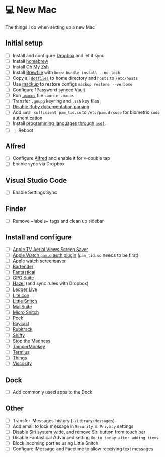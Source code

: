 # 💻 New Mac

The things I do when setting up a new Mac

## Initial setup

- [ ] Install and configure [Dropbox](https://www.dropbox.com/install) and let it sync
- [ ] Install [homebrew](https://brew.sh)
- [ ] Install [Oh My Zsh](https://github.com/ohmyzsh/ohmyzsh#basic-installation)
- [ ] Install [Brewfile](Brewfile) with `brew bundle install --no-lock`
- [ ] Copy all [`dotfiles`](dotfiles) to home directory and `hosts` to `/etc/hosts`
- [ ] Use [mackup](https://github.com/lra/mackup) to restore configs `mackup restore --verbose`
- [ ] Configure 1Password synced Vault
- [ ] Run [`.macos`](.macos) file `source .macos`
- [ ] Transfer `.gnupg` keyring and `.ssh` key files
- [ ] [Disable Ruby documentation parsing](http://mts.io/2015/04/19/fix-slow-gem-install/)
- [ ] Add `auth sufficient pam_tid.so` to `/etc/pam.d/sudo` for biometric `sudo` authentication
- [ ] Install [programming languages through `asdf`](asdf.sh).
- [ ] ﹗ Reboot

## Alfred

- [ ] Configure [Alfred](https://www.alfredapp.com/) and enable it for `⌘`-double tap
- [ ] Enable sync via Dropbox

## Visual Studio Code

- [ ] Enable Settings Sync

## Finder

- [ ] Remove ~labels~ tags and clean up sidebar

## Install and configure

- [ ] [Apple TV Aerial Views Screen Saver](https://github.com/JohnCoates/Aerial)
- [ ] [Apple Watch `pam.d` auth plugin](https://github.com/biscuitehh/pam-watchid) (`pam_tid.so` needs to be first)
- [ ] [Apple watch screensaver](http://www.rasmusnielsen.dk/applewatch/)
- [ ] [Bartender](https://www.macbartender.com/)
- [ ] [Fantastical](https://flexibits.com/fantastical)
- [ ] [GPG Suite](https://gpgtools.org)
- [ ] [Hazel](https://www.noodlesoft.com) (and sync rules with Dropbox)
- [ ] [Ledger Live](https://www.ledger.com/ledger-live)
- [ ] [LiteIcon](http://freemacsoft.net/liteicon/)
- [ ] [Little Snitch](https://www.obdev.at/products/littlesnitch/index.html)
- [ ] [MailSuite](https://smallcubed.com)
- [ ] [Micro Snitch](https://www.obdev.at/products/microsnitch/index.html)
- [ ] [Pock](https://pock.dev)
- [ ] [Raycast](https://raycast.com)
- [ ] [Rubitrack](https://www.rubitrack.com)
- [ ] [Shifty](https://shifty.natethompson.io/en/)
- [ ] [Stop the Madness](https://underpassapp.com/StopTheMadness/)
- [ ] [TamperMonkey](https://www.tampermonkey.net)
- [ ] [Termius](https://termius.com)
- [ ] [Things](https://culturedcode.com/things/)
- [ ] [Viscosity](https://www.sparklabs.com/viscosity/)

## Dock

- [ ] Add commonly used apps to the Dock

## Other

- [ ] Transfer iMessages history (`~/Library/Messages`)
- [ ] Add email to lock message in `Security & Privacy` settings
- [ ] Disable Siri system wide, and remove Siri button from touch bar
- [ ] Disable Fantastical Advanced setting `Go to today after adding items`
- [ ] Block incoming port `80` using Little Snitch
- [ ] Configure iMessage and Facetime to allow receiving text messages
